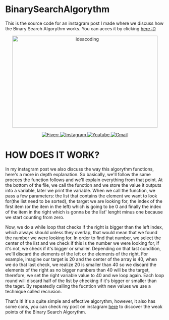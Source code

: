 # BinarySearchAlgorythm
This is the source code for an instagram post I made where we discuss how the Binary Search Algorythm works. You can acces it by clicking [here :D](https://www.instagram.com/p/CEmW6CzF_gO/)

<p align="center">
  <img src="https://github.com/ideacoding101/images/blob/master/large_logo.png" width="461" height="291" alt="ideacoding">
</p>
  
<p align="center">
 <a href="https://www.fiverr.com/ideacoding">
    <img src="https://img.shields.io/uptimerobot/status/m778918918-3e92c097147760ee39d02d36?color=%231DBF73&label=WANNA%20LEARN%20PYTHON%3F&logo=Fiverr&style=for-the-badge"
        alt="Fiverr">
 </a>

 <a href="https://www.instagram.com/ideacoding101/">
    <img src="https://img.shields.io/uptimerobot/status/m778918918-3e92c097147760ee39d02d36?color=%23E4405F&label=DAILY%20PYTHON%20CONTENT&logo=Instagram&style=for-the-badge"
        alt="Instagram">
 </a>

 <a href="https://www.youtube.com/channel/UCwF2neCernMKopJHCWAt2aQ">
    <img src="https://img.shields.io/uptimerobot/status/m778918918-3e92c097147760ee39d02d36?color=%23FF0000&label=my%20youtube&logo=yOUTUBE&logoColor=%23FF0000&style=for-the-badge"
        alt="Youtube">
  </a>

 <a href="mailto:ideacoding.contact@gmail.com">
    <img src="https://img.shields.io/uptimerobot/status/m778918918-3e92c097147760ee39d02d36?color=%23D14836&label=contact%20me&logo=gmail&logoColor=%23D14836&style=for-the-badge"
        alt="Gmail">
  </a>

</p>


# HOW DOES IT WORK?
In my instagram post we also discuss the way this algorythm functions, here's a more in depth explanation. So basically, we'll follow the same procces the function follows and we'll explain everything from that point. At the bottom of the file, we call the function and we store the value it outputs into a variable, later we print the variable. When we call the function, we pass a few parameters: the list that contains the element we want to look for(the list need to be sorted), the target we are looking for, the index of the first item (or the item in the left) which is going to be 0 and finally the index of the item in the right which is gonna be the list' lenght minus one because we start counting from zero.

Now, we do a while loop that checks if the right is bigger than the left index, which always should unless they overlap, that would mean that we found the number we were looking for. In order to find that number, we select the center of the list and we check if this is the number we were looking for, if it's not, we check if it's bigger or smaller. Depending on that last condition, we'll discard the elements of the left or the elements of the right. For example, imagine our target is 20 and the center of the array is 40, when we do that last check, we realize 20 is smaller than 40 so we discard the elements of the right as no bigger numbers than 40 will be the target, therefore, we set the right variable value to 40 and we loop again. Each loop round will discard half of the list by checking if it's bigger or smaller than the taget. By repeatedly calling the fucntion with new values we use a technique called recrusion.

That's it! It's a quite simple and effective algorythm, however, it also has some cons, you can check my post on instagram [here](https://www.instagram.com/p/CEmW6CzF_gO/) to discover the weak points of the Binary Search Algorythm.
